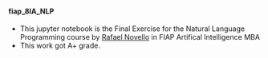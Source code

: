 #### fiap_8IA_NLP
* This jupyter notebook is the Final Exercise for the Natural Language Programming course by [Rafael Novello](https://github.com/rafaelnovello) in FIAP Artifical Intelligence MBA
* This work got A+ grade.
